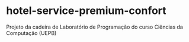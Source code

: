 # hotel-service-premium-confort
Projeto da cadeira de Laboratório de Programação do curso Ciências da Computação (UEPB)
